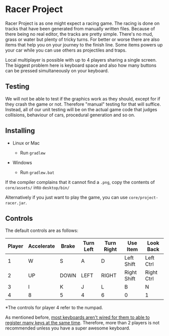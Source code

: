 # Racer Project

Racer Project is as one might expect a racing game. The racing is done on tracks that have been generated from manually written files. Because of there being no real editor, the tracks are pretty simple. There's no mud, grass or water but plenty of tricky turns. For better or worse there are also items that help you on your journey to the finish line. Some items powers up your car while you can use others as projectiles and traps.

Local multiplayer is possible with up to 4 players sharing a single screen. The biggest problem here is keyboard space and also how many buttons can be pressed simultaneously on your keyboard.

## Testing

We will not be able to test if the graphics work as they should, except for if they crash the game or not. Therefore "manual" testing for that will suffice. Instead, all of our unit testing will be on the actual game code that judges collisions, behaviour of cars, procedural generation and so on.

## Installing

* Linux or Mac
  * Run `gradlew`

* Windows
  * Run `gradlew.bat`

If the compiler complains that it cannot find a `.png`, copy the contents of `core/assets/` into `desktop/bin/`

Alternatively if you just want to play the game, you can use `core/project-racer.jar`.

## Controls
The default controls are as follows:

Player | Accelerate | Brake | Turn Left | Turn Right | Use Item | Look Back
------ | ---------- | ----- | --------- | ---------- | -------- | ---------
1 | W | S | A | D | Left Shift | Left Ctrl
2 | UP | DOWN | LEFT | RIGHT | Right Shift | Right Ctrl
3 | I | K | J | L | B | N
4 | 8 | 5 | 4 | 6 | 0 | 1

*The controls for player 4 refer to the numpad.

As mentioned before, [most keyboards aren't wired for them to able to register many keys at the same time](https://en.wikipedia.org/wiki/Rollover_(key)). Therefore, more than 2 players is not recommended unless you have a super awesome keyboard.
